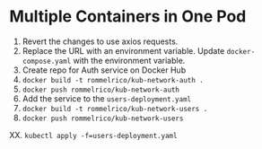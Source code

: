 # Multiple Containers in One Pod

1. Revert the changes to use axios requests.
2. Replace the URL with an environment variable. Update `docker-compose.yaml` with the environment variable.
3. Create repo for Auth service on Docker Hub
4. `docker build -t rommelrico/kub-network-auth .`
5. `docker push rommelrico/kub-network-auth`
6. Add the service to the `users-deployment.yaml`
7. `docker build -t rommelrico/kub-network-users .`
8. `docker push rommelrico/kub-network-users`

XX. `kubectl apply -f=users-deployment.yaml`
